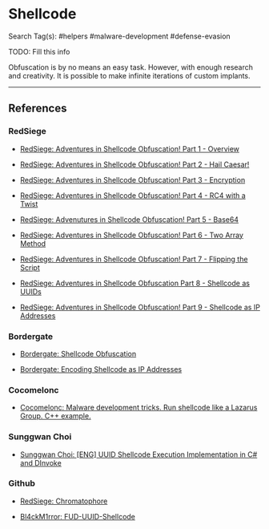 # Shellcode

Search Tag(s): #helpers #malware-development #defense-evasion

TODO: Fill this info

Obfuscation is by no means an easy task. However, with enough research and creativity. It is possible to make infinite iterations of custom implants.

---
## References

### RedSiege

- [RedSiege: Adventures in Shellcode Obfuscation! Part 1 - Overview](https://redsiege.com/blog/2024/06/adventures-in-shellcode-obfuscation-part-1-overview/)

- [RedSiege: Adventures in Shellcode Obfuscation! Part 2 - Hail Caesar!](https://redsiege.com/blog/2024/06/adventures-in-shellcode-obfuscation-part-2-hail-caesar/)

- [RedSiege: Adventures in Shellcode Obfuscation! Part 3 - Encryption](https://redsiege.com/blog/2024/07/adventures-in-shellcode-obfuscation-part-3-encryption/)

- [RedSiege: Adventures in Shellcode Obfuscation! Part 4 - RC4 with a Twist](https://redsiege.com/blog/2024/07/adventures-in-shellcode-obfuscation-part-4-rc4-with-a-twist/)

- [RedSiege: Advenutures in Shellcode Obfuscation! Part 5 - Base64](https://redsiege.com/blog/2024/07/advenutures-in-shellcode-obfuscation-part-5-base64/)

- [RedSiege: Adventures in Shellcode Obfuscation! Part 6 - Two Array Method](https://redsiege.com/blog/2024/07/adventures-in-shellcode-obfuscation-part-6-two-array-method/)

- [RedSiege: Adventures in Shellcode Obfuscation! Part 7 - Flipping the Script](https://redsiege.com/blog/2024/08/adventures-in-shellcode-obfuscation-part-7-flipping-the-script/)

- [RedSiege: Adventures in Shellcode Obfuscation Part 8 - Shellcode as UUIDs](https://redsiege.com/blog/2024/08/adventures-in-shellcode-obfuscation-part-8-shellcode-as-uuids/)

- [RedSiege: Adventures in Shellcode Obfuscation! Part 9 - Shellcode as IP Addresses](https://redsiege.com/blog/2024/08/adventures-in-shellcode-obfuscation-part-9-shellcode-as-ip-addresses/)

### Bordergate

- [Bordergate: Shellcode Obfuscation]([https://www.bordergate.co.uk/shellcode-obfuscation/](https://www.bordergate.co.uk/shellcode-obfuscation/))

- [Bordergate: Encoding Shellcode as IP Addresses](https://www.bordergate.co.uk/encoding-shellcode-as-ip-addresses/)

### Cocomelonc

- [Cocomelonc: Malware development tricks. Run shellcode like a Lazarus Group. C++ example. ](https://cocomelonc.github.io/malware/2022/07/21/malware-tricks-22.html)

### Sunggwan Choi

- [Sunggwan Choi: [ENG] UUID Shellcode Execution Implementation in C# and DInvoke](https://blog.sunggwanchoi.com/eng-uuid-shellcode-execution/)

### Github

- [RedSiege: Chromatophore](https://github.com/RedSiege/Chromatophore/)

- [Bl4ckM1rror: FUD-UUID-Shellcode](https://github.com/Bl4ckM1rror/FUD-UUID-Shellcode)